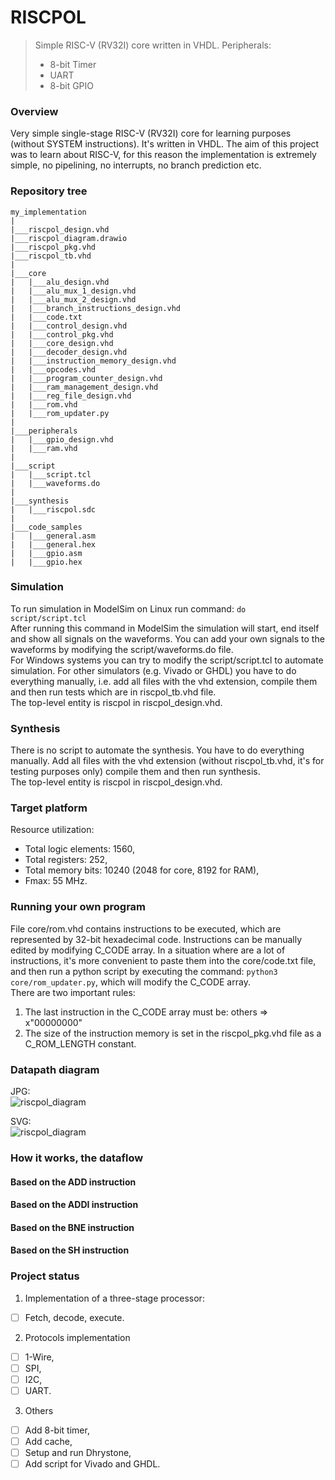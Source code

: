 # RISCPOL
> Simple RISC-V (RV32I) core written in VHDL. Peripherals:
> - 8-bit Timer
> - UART
> - 8-bit GPIO

### Overview
Very simple single-stage RISC-V (RV32I) core for learning purposes (without 
SYSTEM instructions). It's written in VHDL. The aim of this project was to learn 
about RISC-V, for this reason the implementation is extremely simple, no 
pipelining, no interrupts, no branch prediction etc.

### Repository tree
```
my_implementation
|
|___riscpol_design.vhd
|___riscpol_diagram.drawio
|___riscpol_pkg.vhd
|___riscpol_tb.vhd
|
|___core
|   |___alu_design.vhd
|   |___alu_mux_1_design.vhd
|   |___alu_mux_2_design.vhd
|   |___branch_instructions_design.vhd
|   |___code.txt
|   |___control_design.vhd
|   |___control_pkg.vhd
|   |___core_design.vhd
|   |___decoder_design.vhd
|   |___instruction_memory_design.vhd
|   |___opcodes.vhd
|   |___program_counter_design.vhd
|   |___ram_management_design.vhd
|   |___reg_file_design.vhd
|   |___rom.vhd
|   |___rom_updater.py
|
|___peripherals
|   |___gpio_design.vhd
|   |___ram.vhd
|
|___script
|   |___script.tcl
|   |___waveforms.do
|
|___synthesis
|   |___riscpol.sdc
|
|___code_samples
|   |___general.asm
|   |___general.hex
|   |___gpio.asm
|   |___gpio.hex
```

### Simulation
To run simulation in ModelSim on Linux run command: `do script/script.tcl`<br/>
After running this command in ModelSim the simulation will start, end itself and 
show all signals on the waveforms. You can add your own signals to the waveforms 
by modifying the script/waveforms.do file. <br/>
For Windows systems you can try to modify the script/script.tcl to automate 
simulation. For other simulators (e.g. Vivado or GHDL) you have to do everything 
manually, i.e. add all files with the vhd extension, compile them and then run
tests which are in riscpol_tb.vhd file. <br/>
The top-level entity is riscpol in riscpol_design.vhd.

### Synthesis
There is no script to automate the synthesis. You have to do everything 
manually. Add all files with the vhd extension (without riscpol_tb.vhd, it's for 
testing purposes only) compile them and then run synthesis. <br/>
The top-level entity is riscpol in riscpol_design.vhd.

### Target platform
Resource utilization:
- Total logic elements: 1560,
- Total registers: 252,
- Total memory bits: 10240 (2048 for core, 8192 for RAM),
- Fmax: 55 MHz.

### Running your own program
File core/rom.vhd contains instructions to be executed, which are represented by 
32-bit hexadecimal code. Instructions can be manually edited by modifying C_CODE 
array. In a situation where are a lot of instructions, it's more convenient to 
paste them into the core/code.txt file, and then run a python script by 
executing the command: `python3 core/rom_updater.py`, which will modify the 
C_CODE array. <br/>
There are two important rules:
1. The last instruction in the C_CODE array must be: others => x"00000000" 
2. The size of the instruction memory is set in the riscpol_pkg.vhd file as a 
C_ROM_LENGTH constant.

### Datapath diagram
JPG: <br/>
![riscpol_diagram](https://github.com/user-attachments/assets/fad0b6aa-71c2-47c7-8cac-3e4552ad8efd)

SVG: <br/>
![riscpol_diagram](https://github.com/user-attachments/assets/f6d05e20-32ca-4529-8e74-41c2b9136173)

### How it works, the dataflow

#### Based on the ADD instruction

#### Based on the ADDI instruction

#### Based on the BNE instruction

#### Based on the SH instruction

### Project status
1. Implementation of a three-stage processor:
- [ ] Fetch, decode, execute.
2. Protocols implementation
- [ ] 1-Wire,
- [ ] SPI,
- [ ] I2C,
- [ ] UART.
3. Others
- [ ] Add 8-bit timer,
- [ ] Add cache,
- [ ] Setup and run Dhrystone,
- [ ] Add script for Vivado and GHDL.
